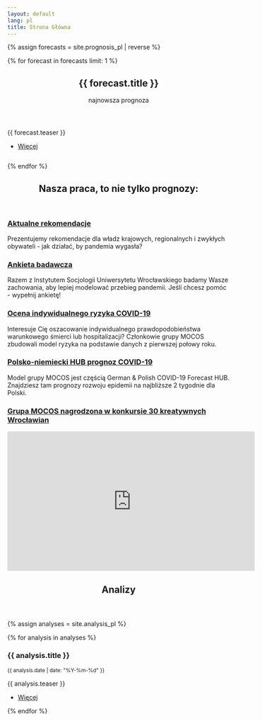 ```yaml
---
layout: default
lang: pl
title: Strona Główna
---
```


{% assign forecasts = site.prognosis_pl | reverse %}

{% for forecast in forecasts limit: 1 %}

<section id="banner">
    <div class="content">
      <header>
        <h1>{{ forecast.title }} </h1>
        <p>najnowsza prognoza</p>
      </header>
      <p>{{ forecast.teaser }}</p>
      <ul class="actions">
        <li><a href="{{ forecast | absolute_url }}" class="button big">Więcej</a></li>
      </ul>
    </div>
    <span class="image object">
      <img src="{{ forecast.image_teaser }}" alt="" />
    </span>
  </section>

{% endfor %}

<!-- Section -->
<section>
	<header class="major">
		<h2>Nasza praca, to nie tylko prognozy:</h2>
	</header>
	<div class="features">
		<article>
			<span class="icon fa-diamond"></span>
			<div class="content">
				<h3><a href="/pl/recommendations.html">Aktualne rekomendacje</a></h3>
				<p>Prezentujemy rekomendacje dla władz krajowych, regionalnych i zwykłych obywateli - jak działać, by pandemia wygasła?
				</p>
			</div>
		</article>
		<article>
			<span class="icon fa-question"></span>
			<div class="content">
				<h3><a href="https://www.socjologia.uni.wroc.pl/Aktualnosci/Ankieta-Spoleczne-uwarunkowania-postaw-wobec-epidemii-koronawirusa">Ankieta badawcza</a></h3>
				<p>Razem z Instytutem Socjologii Uniwersytetu Wrocławskiego badamy Wasze zachowania, aby lepiej modelować przebieg pandemii. Jeśli chcesz pomóc - wypełnij ankietę!</p>
			</div>
		</article>
		<article>
			<span class="icon fa-calculator"></span>
			<div class="content">
				<h3><a href="/pl/risk.html">Ocena indywidualnego ryzyka COVID-19</a></h3>
				<p>Interesuje Cię oszacowanie indywidualnego prawdopodobieństwa warunkowego śmierci lub hospitalizacji? 
				Członkowie grupy MOCOS zbudowali model ryzyka na podstawie danych z pierwszej połowy roku.</p>
			</div>
		</article>
		<article>
			<span class="icon fa-line-chart"></span>
			<div class="content">
				<h3><a href="/pl/automatic.html">Polsko-niemiecki HUB prognoz COVID-19</a></h3>
				<p>Model grupy MOCOS jest częścią German & Polish COVID-19 Forecast HUB. Znajdziesz tam prognozy rozwoju epidemii na najbliższe 2 tygodnie dla Polski. </p>
			</div>
		</article>
		<article>
			<span class="icon fa-trophy"></span>
			<div class="content">
				<h3><a href="https://www.wroclaw.pl/30-kreatywnych-wroclawia/2020/grupa-mocos">Grupa MOCOS nagrodzona w konkursie 30 kreatywnych Wrocławian</a></h3>
				<iframe width="560" height="315" src="https://www.youtube.com/embed/TSNcEo1VtlU?start=2400" frameborder="0" allow="accelerometer; autoplay; clipboard-write; encrypted-media; gyroscope; picture-in-picture" allowfullscreen></iframe>
			</div>
		</article>
	</div>
</section>


<!-- Section -->
<section>
	<header class="major">
		<h2>Analizy</h2>
	</header>

{% assign analyses = site.analysis_pl %}
<div class="posts">
{% for analysis in analyses %}	
		<article>
			<a href="{{ analysis | absolute_url }}" class="image"><img src="{{ analysis.image_teaser }}" alt="" /></a>
			<h3>{{ analysis.title }}</h3>
			<small>{{ analysis.date  | date: "%Y-%m-%d" }}</small>
			<p>{{ analysis.teaser }}</p>
			<ul class="actions">
				<li><a href="{{ analysis | absolute_url }}" class="button">Więcej</a></li>
			</ul>
		</article>
{% endfor %}
</div>

</section>

